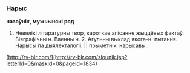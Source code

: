 ### Нарыс
**назоўнік, мужчынскі род**

1. Невялікі літаратурны твор, кароткае апісанне жыццёвых фактаў. Біяграфічны н. Ваенны н. 2. Агульны выклад якога-н. пытання. Нарысы па дыялекталогіі. || прыметнік: нарысавы.

<a rel="author">[http://rv-blr.com/](http://rv-blr.com/slounik.jsp?letterId=0&maskId=0&pageId=1834)</a>
